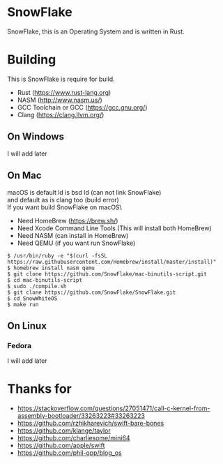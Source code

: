 # SnowFlake
SnowFlake, this is an Operating System and is written in Rust.

# Building
This is SnowFlake is require for build.
- Rust (https://www.rust-lang.org)
- NASM (http://www.nasm.us/)
- GCC Toolchain or GCC (https://gcc.gnu.org/)
- Clang (https://clang.llvm.org/)

## On Windows
I will add later

## On Mac
macOS is default ld is bsd ld (can not link SnowFlake)\
and default as is clang too (build error)\
If you want build SnowFlake on macOS\
- Need HomeBrew (https://brew.sh/)
- Need Xcode Command Line Tools (This will install both HomeBrew)
- Need NASM (can install in HomeBrew)
- Need QEMU (if you want run SnowFlake)
```
$ /usr/bin/ruby -e "$(curl -fsSL https://raw.githubusercontent.com/Homebrew/install/master/install)"
$ homebrew install nasm qemu
$ git clone https://github.com/SnowFlake/mac-binutils-script.git
$ cd mac-binutils-script
$ sudo ./compile.sh
$ git clone https://github.com/SnowFlake/SnowFlake.git
$ cd SnowWhiteOS
$ make run
```

## On Linux
### Fedora
I will add later

# Thanks for
- https://stackoverflow.com/questions/27051471/call-c-kernel-from-assembly-bootloader/33263223#33263223
- https://github.com/rzhikharevich/swift-bare-bones
- https://github.com/klange/taylor
- https://github.com/charliesome/mini64
- https://github.com/apple/swift
- https://github.com/phil-opp/blog_os
